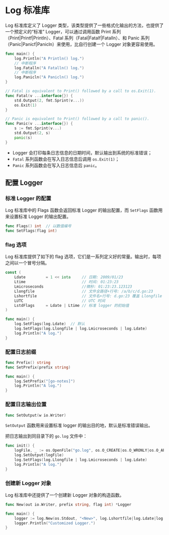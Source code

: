 # Log 标准库

Log 标准库定义了 Logger 类型，该类型提供了一些格式化输出的方法，也提供了一个预定义的“标准” Logger，可以通过调用函数 Print 系列（Print|Printf|Println）、Fatal 系列（Fatal|Fatalf|Fatalln）、和 Panic 系列（Panic|Panicf|Panicln）来使用，比自行创建一个 Logger 对象更容易使用。

```go
func main() {
	log.Println("A Println() log.")
	// 中断程序
	log.Fatalln("A Fatalln() log.")
	// 中断程序
	log.Panicln("A Panicln() log.")
}

// Fatal is equivalent to Print() followed by a call to os.Exit(1).
func Fatal(v ...interface{}) {
	std.Output(2, fmt.Sprint(v...))
	os.Exit(1)
}

// Panic is equivalent to Print() followed by a call to panic().
func Panic(v ...interface{}) {
	s := fmt.Sprint(v...)
	std.Output(2, s)
	panic(s)
}
```

- Logger 会打印每条日志信息的日期时间，默认输出到系统的标准错误；
- `Fatal` 系列函数会在写入日志信息后调用 `os.Exit(1)`；
- `Panic` 系列函数会在写入日志信息后 `panic`。

## 配置 Logger

### 标准 Logger 的配置

Log 标准库中的 Flags 函数会返回标准 Logger 的输出配置，而 `SetFlags` 函数用来设置标准 Logger 的输出配置。

```go
func Flags() int  // 以数值编号
func SetFlags(flag int)
```

### flag 选项

Log 标准库提供了如下的 flag 选项，它们是一系列定义好的常量。输出时，每项之间以一个冒号分隔。

```go
const (
	Ldate         = 1 << iota     // 日期: 2009/01/23
	Ltime                         // 时间: 01:23:23
	Lmicroseconds                 //微秒: 01:23:23.123123
	Llongfile                     // 文件全路径+行号: /a/b/c/d.go:23
	Lshortfile                    // 文件名+行号: d.go:23 覆盖 Llongfile
	LUTC                          // UTC 时间
	LstdFlags     = Ldate | Ltime // 标准 logger 的初始值
)
```

```go
func main() {
    log.SetFlags(log.Ldate)  // 默认
	log.SetFlags(log.Llongfile | log.Lmicroseconds | log.Ldate)
	log.Println("A log.")
}
```

### 配置日志前缀

```go
func Prefix() string
func SetPrefix(prefix string)
```

```go
func main() {
    log.SetPrefix("[go-notes]")
	log.Println("A log.")
}
```

### 配置日志输出位置

```go
func SetOutput(w io.Writer)
```

`SetOutput` 函数用来设置标准 logger 的输出目的地，默认是标准错误输出。

把日志输出到同目录下的 `go.log` 文件中：

```go
func init() {
	logFile, _ := os.OpenFile("go.log", os.O_CREATE|os.O_WRONLY|os.O_APPEND, 0644)
	log.SetOutput(logFile)
	log.SetFlags(log.Llongfile | log.Lmicroseconds | log.Ldate)
	log.Println("A log.")
}
```

### 创建新 Logger 对象

Log 标准库中还提供了一个创建新 Logger 对象的构造函数。

```go
func New(out io.Writer, prefix string, flag int) *Logger
```

```go
func main() {
	logger := log.New(os.Stdout, "<New>", log.Lshortfile|log.Ldate|log.Ltime)
	logger.Println("Customized Logger.")
}
```
